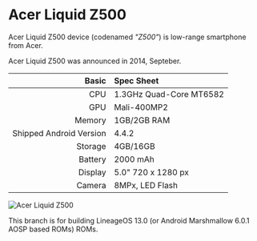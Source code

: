 Acer Liquid Z500
===============

Acer Liquid Z500 device (codenamed _"Z500"_) is low-range smartphone from Acer.

Acer Liquid Z500 was announced in 2014, Septeber.

Basic   | Spec Sheet
-------:|:-------------------------
CPU     | 1.3GHz Quad-Core MT6582
GPU     | Mali-400MP2
Memory  | 1GB/2GB RAM
Shipped Android Version | 4.4.2
Storage | 4GB/16GB
Battery | 2000 mAh
Display | 5.0" 720 x 1280 px
Camera  | 8MPx, LED Flash

![Acer Liquid Z500](https://image.ibb.co/hiJoyF/Z500.png "LineageOS on Acer Liquid Z500")

This branch is for building LineageOS 13.0 (or Android Marshmallow 6.0.1 AOSP based ROMs) ROMs.
